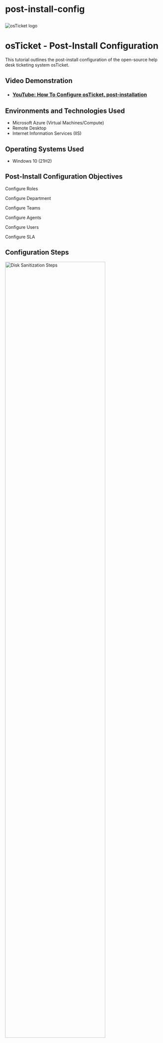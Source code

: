 # post-install-config<p align="center">
<img src="https://i.imgur.com/Clzj7Xs.png" alt="osTicket logo"/>
</p>

<h1>osTicket - Post-Install Configuration</h1>
This tutorial outlines the post-install configuration of the open-source help desk ticketing system osTicket.<br />


<h2>Video Demonstration</h2>

- ### [YouTube: How To Configure osTicket, post-installation](https://www.youtube.com)

<h2>Environments and Technologies Used</h2>

- Microsoft Azure (Virtual Machines/Compute)
- Remote Desktop
- Internet Information Services (IIS)

<h2>Operating Systems Used </h2>

- Windows 10</b> (21H2)

<h2>Post-Install Configuration Objectives</h2>

<p>Configure Roles</p>
<p>Configure Department</p>
<p>Configure Teams</p>
<p>Configure Agents</p>
<p>Configure Users</p>
<p>Configure SLA</p>

<h2>Configuration Steps</h2>

<p>
<img src=https://i.imgur.com/zWKQTzO.png" height="80%" width="80%" alt="Disk Sanitization Steps"/>
</p>
<p>
 After creating the roles I specify their permissions  
</p>
<br />

<p>
<img src="https://i.imgur.com/KmqsSFO.png" height="80%" width="80%" alt="Disk Sanitization Steps"/>
</p>
<p>
Adding different departments with various restrictions and accessibilties.
</p>
<br />

<p>
<img src="https://i.imgur.com/Czfeo9J.png" height="80%" width="80%" alt="Disk Sanitization Steps"/>
</p>
<p>
Creating a SLA plan for the different departments and roles.
</p>
<br />
